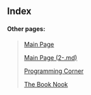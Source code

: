 ## Index


#### Other pages:
>[Main Page](RCoombs1776.github.io/main.md)
>
>[Main Page (2-.md)](RCoombs1776.github.io/main)
>
>[Programming Corner](RCoombs1776.github.io/programming-corner)
>
>[The Book Nook](RCoombs1776.github.io/the-book-nook.md)













